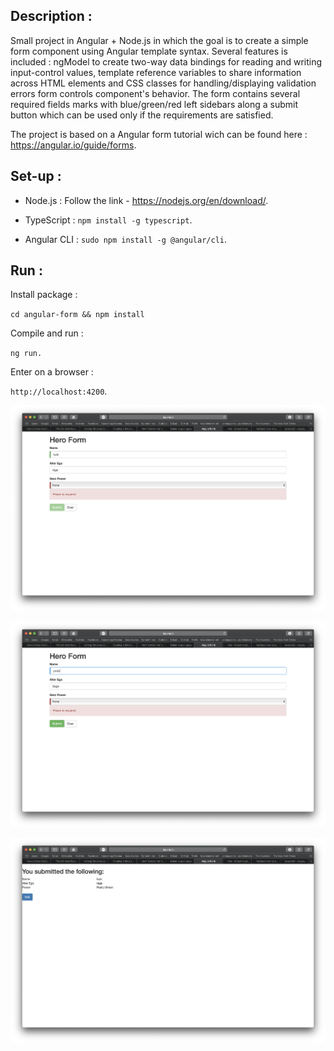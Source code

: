 ## Description :

Small project in Angular + Node.js in which the goal is to create a simple form component using Angular template syntax.
Several features is included : ngModel to create two-way data bindings for reading and writing input-control values, template reference variables to share information across HTML elements and CSS classes for handling/displaying validation errors form controls component's behavior.
The form contains several required fields marks with blue/green/red left sidebars along a submit button which can be used only if the requirements are satisfied.

The project is based on a Angular form tutorial wich can be found here : https://angular.io/guide/forms.

## Set-up :

* Node.js : Follow the link - https://nodejs.org/en/download/.

* TypeScript : `npm install -g typescript`.

* Angular CLI : `sudo npm install -g @angular/cli`.

## Run :

Install package :

`cd angular-form && npm install`

Compile and run :

`ng run.`

Enter on a browser :

`http://localhost:4200`.

![Image description](./angular-form/exemple/login_2.png)

![Image description](./angular-form/exemple/login_3.png)

![Image description](./angular-form/exemple/login_1.png)
